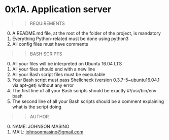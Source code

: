 # 0x1A. Application server

>>REQUIREMENTS
0. A README.md file, at the root of the folder of the project, is mandatory
1. Everything Python-related must be done using python3
2. All config files must have comments

>>BASH SCRIPTS
0. All your files will be interpreted on Ubuntu 16.04 LTS
1. All your files should end with a new line
2. All your Bash script files must be executable
3. Your Bash script must pass Shellcheck (version 0.3.7-5~ubuntu16.04.1 via apt-get) without any error
4. The first line of all your Bash scripts should be exactly #!/usr/bin/env bash
5. The second line of all your Bash scripts should be a comment explaining what is the script doing

>>AUTHOR
0. NAME: JOHNSON MASINO
1. MAIL: johnsonmasino@gmail.com

